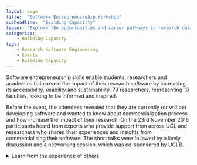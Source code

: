 ```yaml
---
layout: page
title:  "Software Entreprenusrehip Workshop"
subheadline:  "Building Capacitty"
teaser: "Explore the opportunities and career pathways in research data, research software, & infrastructure"
categories:
    - Building Capacity
tags:
    - Research Software Engineering
    - Events
    - Building Capacity
---
```


Software entrepreneurship skills enable students, researchers and academics to increase the impact of their research software by increasing its accessibility, usability and sustainability. 79 researchers, representing 10 faculties, looking to be informed and inspired.

Before the event, the attendees revealed that they are currently (or will be) developing software and wanted to know about commercialization process and how increase the impact of their research.  On the 23rd November 2016 participants heard from experts who provide support from across UCL and researchers who shared their experiences and insights from commercialising their software. The short talks were followed by a lively discussion and a networking session, which was co-sponsored by UCLB.

<details>
  <summary>Learn from the experience of others</summary>
* Prof Jonathan Tennyson (Physics and Astronomy), founded Quantemol in 2004 and is its CSO. He shared how generating income can support ongoing software maintenance and future developments, which ensures that the longevity of the software and subsequently its impact.  He also highlighted how establishing Quantemol was included in REF2014 as a case study and assisted his case for promotion to professor. 

* Dr Daniel Hulme founded and is the CEO of Satalia in 2008 and is its CEO and is member of the UCL Computer Science IMPACT team. He highlighted that although research software might have many potential applications, it is necessary to identify those who value it sufficiently to pay to use it. He also mentioned the importance of networking and understanding your customers. 

* Dr Jun Wang (Computer Science) co-founded MediaGamma in 2014 and is its CTO. He shared how commitment is key in developing a spinout company and the support available from UCLB.  MediaGamma was the first recipient of Proof of Concept funding from the UCL Technology Fund in 2015 and received the UCLB One-to- Watch award for 2016.   

 
  ```
</details>
